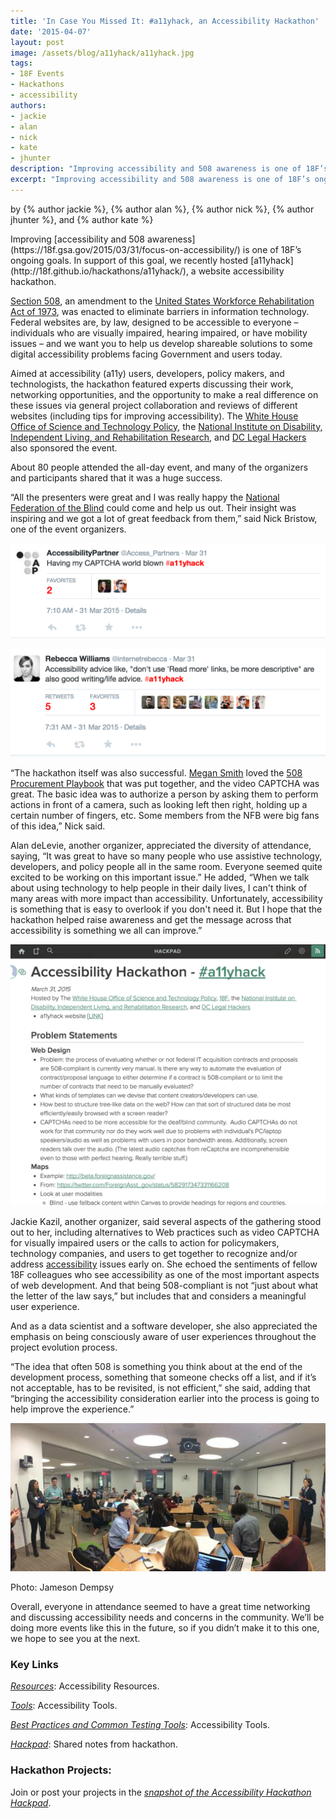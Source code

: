 ```yaml
---
title: 'In Case You Missed It: #a11yhack, an Accessibility Hackathon'
date: '2015-04-07'
layout: post
image: /assets/blog/a11yhack/a11yhack.jpg
tags:
- 18F Events
- Hackathons
- accessibility
authors: 
- jackie
- alan
- nick
- kate
- jhunter
description: "Improving accessibility and 508 awareness is one of 18F’s ongoing goals. In support of this goal, we recently hosted a11yhack, a website accessibility hackathon."
excerpt: "Improving accessibility and 508 awareness is one of 18F’s ongoing goals. In support of this goal, we recently hosted a11yhack, a website accessibility hackathon."
---
```

<p class="authors">
    by {% author jackie %}, {% author alan %}, {% author nick %}, {% author jhunter %}, and {% author kate %}
</p>
Improving [accessibility and 508
awareness](https://18f.gsa.gov/2015/03/31/focus-on-accessibility/) is
one of 18F’s ongoing goals. In support of this goal, we recently hosted
[a11yhack](http://18f.github.io/hackathons/a11yhack/), a website accessibility 
hackathon.

[Section 508](http://www.section508.gov/), an amendment to the
[United States Workforce Rehabilitation Act of
1973](http://www.dol.gov/dol/topic/disability/laws.htm), was enacted
to eliminate barriers in information technology. Federal websites are,
by law, designed to be accessible to everyone – individuals who are
visually impaired, hearing impaired, or have mobility issues – and we
want you to help us develop shareable solutions to some digital
accessibility problems facing Government and users today.

Aimed at accessibility (a11y) users, developers, policy makers, and
technologists, the hackathon featured experts discussing their work,
networking opportunities, and the opportunity to make a real difference
on these issues via general project collaboration and reviews of
different websites (including tips for improving accessibility). The
[White House Office of Science and Technology
Policy](https://www.whitehouse.gov/administration/eop/ostp), the
[National Institute on Disability, Independent Living, and
Rehabilitation
Research](http://www2.ed.gov/about/offices/list/osers/nidrr/index.html),
and [DC Legal Hackers](http://dclegalhackers.org/) also sponsored
the event.

About 80 people attended the all-day event, and many of the organizers
and participants shared that it was a huge success.

“All the presenters were great and I was really happy the [National
Federation of the Blind](https://nfb.org/) could come and help us
out. Their insight was inspiring and we got a lot of great feedback from
them,” said Nick Bristow, one of the event organizers.

![A tweet from Accessibility Partner: "Having my CAPTCHA mind blown #a11yhack"](/assets/blog/a11yhack/a11ytweet1.png)

![A tweet from Rebecca Williams: "Accessibility advices like, 'don't use read more links, be more descriptive' are also good writing/life advice. #a11yhack"](/assets/blog/a11yhack/allytweet2.png)

“The hackathon itself was also successful. [Megan
Smith](https://www.whitehouse.gov/administration/eop/ostp/about/leadershipstaff/smith)
loved the [508 Procurement
Playbook](https://18f.github.io/508-procurement-playbook/) that was
put together, and the video CAPTCHA was great. The basic idea was to
authorize a person by asking them to perform actions in front of a
camera, such as looking left then right, holding up a certain number of
fingers, etc. Some members from the NFB were big fans of this idea,”
Nick said.

Alan deLevie, another organizer, appreciated the diversity of
attendance, saying, “It was great to have so many people who use
assistive technology, developers, and policy people all in the same
room. Everyone seemed quite excited to be working on this important
issue.” He added, “When we talk about using technology to help people in
their daily lives, I can't think of many areas with more impact than
accessibility. Unfortunately, accessibility is something that is easy to
overlook if you don't need it. But I hope that the hackathon helped
raise awareness and get the message across that accessibility is
something we all can improve.”

[![The hackpad, we've archived this as a markdown file on the hackathon's website. Click this link to read the contents.](/assets/blog/a11yhack/hackpad.png)](http://18f.github.io/hackathons/a11yhack/hackpad-snapshot/)

Jackie Kazil, another organizer, said several aspects of the gathering
stood out to her, including alternatives to Web practices such as video
CAPTCHA for visually impaired users or the calls to action for
policymakers, technology companies, and users to get together to
recognize and/or address
[accessibility](http://18f.github.io/accessibility/) issues early
on. She echoed the sentiments of fellow 18F colleagues who see
accessibility as one of the most important aspects of web development.
And that being 508-compliant is not “just about what the letter of the
law says,” but includes that and considers a meaningful user experience.

And as a data scientist and a software developer, she also appreciated
the emphasis on being consciously aware of user experiences throughout
the project evolution process.

“The idea that often 508 is something you think about at the end of the
development process, something that someone checks off a list, and if
it’s not acceptable, has to be revisited, is not efficient,” she said,
adding that “bringing the accessibility consideration earlier into the
process is going to help improve the experience.”

![The crowd at a11yhack](/assets/blog/a11yhack/a11yhack.jpg)
<p class="authors">Photo: Jameson Dempsy</p>

Overall, everyone in attendance seemed to have a great time networking
and discussing accessibility needs and concerns in the community. We’ll
be doing more events like this in the future, so if you didn’t make it
to this one, we hope to see you at the next.

### Key Links

[*Resources*](http://18f.github.io/hackathons/a11yhack/resources):
Accessibility Resources.

[*Tools*](http://18f.github.io/hackathons/a11yhack/tools): Accessibility
Tools.

[*Best Practices and Common Testing
Tools*](http://buyaccessible.gov/content/best-practice-library):
Accessibility Tools.

[*Hackpad*](https://hackpad.com/Accessibility-Hackathon-a11yhack-FSW5lFX53LP):
Shared notes from hackathon.

### Hackathon Projects:

Join or post your projects in the [*snapshot of the Accessibility
Hackathon
Hackpad*](http://18f.github.io/hackathons/a11yhack/hackpad-snapshot/).
